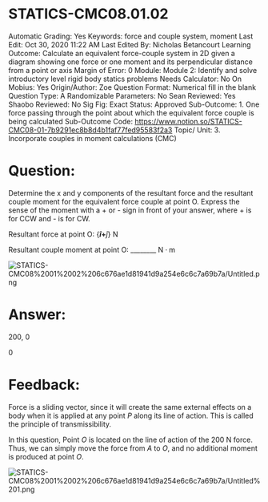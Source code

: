 # STATICS-CMC08.01.02

Automatic Grading: Yes
Keywords: force and couple system, moment
Last Edit: Oct 30, 2020 11:22 AM
Last Edited By: Nicholas Betancourt
Learning Outcome: Calculate an equivalent force-couple system in 2D given a diagram showing one force or one moment and its perpendicular distance from a point or axis
Margin of Error: 0
Module: Module 2: Identify and solve introductory level rigid body statics problems
Needs Calculator: No
On Mobius: Yes
Origin/Author: Zoe
Question Format: Numerical fill in the blank
Question Type: A
Randomizable Parameters: No
Sean Reviewed: Yes
Shaobo Reviewed: No
Sig Fig: Exact
Status: Approved
Sub-Outcome: 1. One force passing through the point about which the equivalent force couple is being calculated
Sub-Outcome Code: https://www.notion.so/STATICS-CMC08-01-7b9291ec8b8d4b1faf77fed95583f2a3
Topic/ Unit: 3. Incorporate couples in moment calculations (CMC)

# Question:

Determine the x and y components of the resultant force and the resultant couple moment for the equivalent force couple at point O. Express the sense of the moment with a + or - sign in front of your answer, where + is for CCW and - is for CW.

Resultant force at point O: $\{$____$\hat{i}+$____$\hat{j}\} \text{~N}$

Resultant couple moment at point O: ________ $\text{N}\cdot\text{m}$

![STATICS-CMC08%2001%2002%206c676ae1d81941d9a254e6c6c7a69b7a/Untitled.png](STATICS-CMC08%2001%2002%206c676ae1d81941d9a254e6c6c7a69b7a/Untitled.png)

# Answer:

$200,~0$

$0$

# Feedback:

Force is a sliding vector, since it will create the same external effects on a body when it is applied at any point $P$ along its line of action. This is called the principle of transmissibility. 

In this question, Point $O$ is located on the line of action of the 200 $\text{N}$ force. Thus, we can simply move the force from $A$ to $O$, and no additional moment is produced at point $O$. 

![STATICS-CMC08%2001%2002%206c676ae1d81941d9a254e6c6c7a69b7a/Untitled%201.png](STATICS-CMC08%2001%2002%206c676ae1d81941d9a254e6c6c7a69b7a/Untitled%201.png)